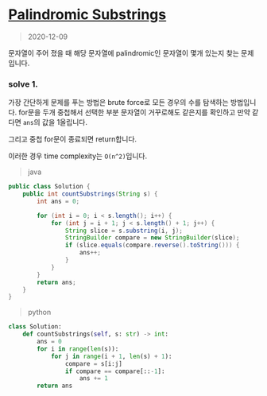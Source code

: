 # [Palindromic Substrings](https://leetcode.com/problems/palindromic-substrings/submissions/)

> 2020-12-09

문자열이 주어 졌을 때 해당 문자열에 palindromic인 문자열이 몇개 있는지 찾는 문제입니다.

### solve 1.
가장 간단하게 문제를 푸는 방법은 brute force로 모든 경우의 수를 탐색하는 방법입니다.
for문을 두개 중첩해서 선택한 부분 문자열이 거꾸로해도 같은지를 확인하고 만약 같다면 `ans`의 값을 1올립니다.
 
그리고 중첩 for문이 종료되면 return합니다.

이러한 경우 time complexity는 `O(n^2)`입니다.

> java
```java
public class Solution {
    public int countSubstrings(String s) {
        int ans = 0;

        for (int i = 0; i < s.length(); i++) {
            for (int j = i + 1; j < s.length() + 1; j++) {
                String slice = s.substring(i, j);
                StringBuilder compare = new StringBuilder(slice);
                if (slice.equals(compare.reverse().toString())) {
                    ans++;
                }
            }
        }
        return ans;
    }
}
```

> python
```python
class Solution:
    def countSubstrings(self, s: str) -> int:
        ans = 0
        for i in range(len(s)):
            for j in range(i + 1, len(s) + 1):
                compare = s[i:j]
                if compare == compare[::-1]:
                    ans += 1
        return ans
```